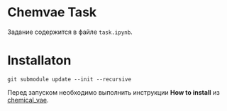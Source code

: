 # Chemvae Task

Задание содержится в файле `task.ipynb`.

# Installaton

```
git submodule update --init --recursive
```

Перед запуском необходимо выполнить инструкции **How to install** из [chemical_vae](https://github.com/aspuru-guzik-group/chemical_vae).
